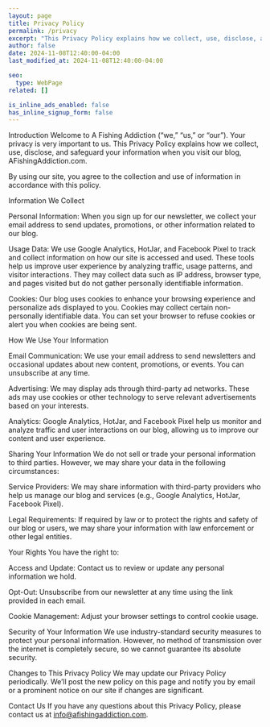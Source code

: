 ```yaml
---
layout: page
title: Privacy Policy
permalink: /privacy
excerpt: "This Privacy Policy explains how we collect, use, disclose, and safeguard your information when you visit our blog, AFishingAddiction.com."
author: false
date: 2024-11-08T12:40:00-04:00
last_modified_at: 2024-11-08T12:40:00-04:00

seo:
  type: WebPage
related: []

is_inline_ads_enabled: false
has_inline_signup_form: false
---
```


Introduction
Welcome to A Fishing Addiction (“we,” “us,” or “our”). Your privacy is very important to us. This Privacy Policy explains how we collect, use, disclose, and safeguard your information when you visit our blog, AFishingAddiction.com.

By using our site, you agree to the collection and use of information in accordance with this policy.

Information We Collect

Personal Information: When you sign up for our newsletter, we collect your email address to send updates, promotions, or other information related to our blog.

Usage Data: We use Google Analytics, HotJar, and Facebook Pixel to track and collect information on how our site is accessed and used. These tools help us improve user experience by analyzing traffic, usage patterns, and visitor interactions. They may collect data such as IP address, browser type, and pages visited but do not gather personally identifiable information.

Cookies: Our blog uses cookies to enhance your browsing experience and personalize ads displayed to you. Cookies may collect certain non-personally identifiable data. You can set your browser to refuse cookies or alert you when cookies are being sent.

How We Use Your Information

Email Communication: We use your email address to send newsletters and occasional updates about new content, promotions, or events. You can unsubscribe at any time.

Advertising: We may display ads through third-party ad networks. These ads may use cookies or other technology to serve relevant advertisements based on your interests.

Analytics: Google Analytics, HotJar, and Facebook Pixel help us monitor and analyze traffic and user interactions on our blog, allowing us to improve our content and user experience.

Sharing Your Information
We do not sell or trade your personal information to third parties. However, we may share your data in the following circumstances:

Service Providers: We may share information with third-party providers who help us manage our blog and services (e.g., Google Analytics, HotJar, Facebook Pixel).

Legal Requirements: If required by law or to protect the rights and safety of our blog or users, we may share your information with law enforcement or other legal entities.

Your Rights
You have the right to:

Access and Update: Contact us to review or update any personal information we hold.

Opt-Out: Unsubscribe from our newsletter at any time using the link provided in each email.

Cookie Management: Adjust your browser settings to control cookie usage.

Security of Your Information
We use industry-standard security measures to protect your personal information. However, no method of transmission over the internet is completely secure, so we cannot guarantee its absolute security.

Changes to This Privacy Policy
We may update our Privacy Policy periodically. We’ll post the new policy on this page and notify you by email or a prominent notice on our site if changes are significant.

Contact Us
If you have any questions about this Privacy Policy, please contact us at info@afishingaddiction.com.